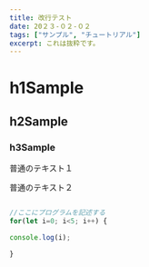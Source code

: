 ```yaml
---
title: 改行テスト
date: 20２３-０２-０２
tags: ["サンプル", "チュートリアル"]
excerpt: これは抜粋です。
---
```


# h1Sample
## h2Sample
### h3Sample
普通のテキスト１

普通のテキスト２

```javascript

//ここにプログラムを記述する
for(let i=0; i<5; i++) {

console.log(i);

}

```
